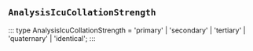 ## `AnalysisIcuCollationStrength`
:::
type AnalysisIcuCollationStrength = 'primary' | 'secondary' | 'tertiary' | 'quaternary' | 'identical';
:::
